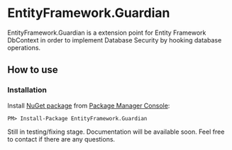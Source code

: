 EntityFramework.Guardian
==============

EntityFramework.Guardian is a extension point for Entity Framework DbContext in order to implement Database Security by hooking database operations.

## How to use

### Installation
Install [NuGet package](https://www.nuget.org/packages/EntityFramework.Guardian/) from [Package Manager Console](http://docs.nuget.org/docs/start-here/using-the-package-manager-console):
```
PM> Install-Package EntityFramework.Guardian
```

Still in testing/fixing stage. Documentation will be available soon. Feel free to contact if there are any questions.
